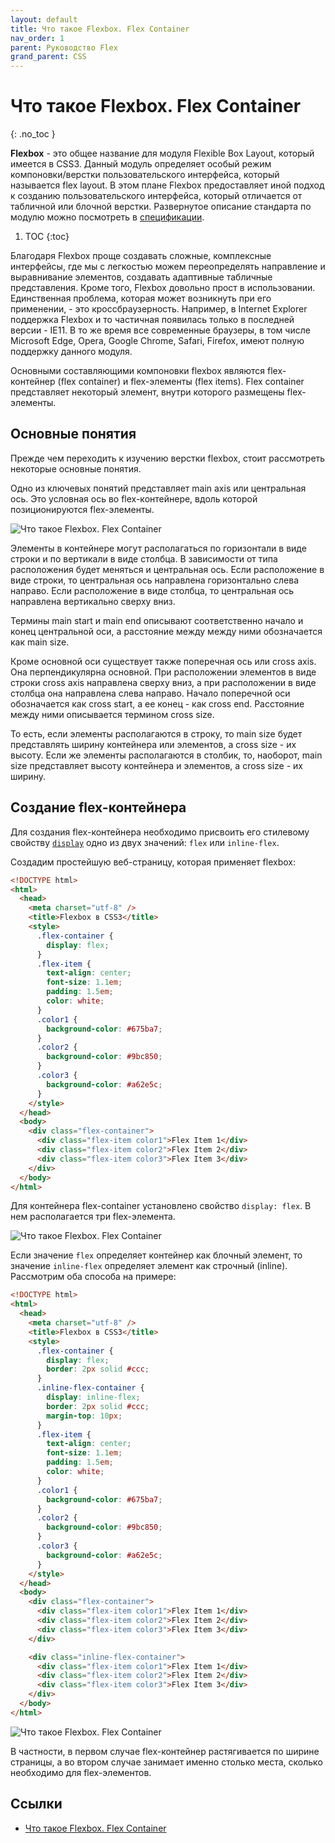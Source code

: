 ```yaml
---
layout: default
title: Что такое Flexbox. Flex Container
nav_order: 1
parent: Руководство Flex
grand_parent: CSS
---
```


<!-- prettier-ignore-start -->
# Что такое Flexbox. Flex Container
{: .no_toc }
<!-- prettier-ignore-end -->

**Flexbox** - это общее название для модуля Flexible Box Layout, который имеется в CSS3. Данный модуль определяет особый режим компоновки/верстки пользовательского интерфейса, который называется flex layout. В этом плане Flexbox предоставляет иной подход к созданию пользовательского интерфейса, который отличается от табличной или блочной верстки. Развернутое описание стандарта по модулю можно посмотреть в [спецификации](https://www.w3.org/TR/css-flexbox-1/).

<!-- prettier-ignore -->
1. TOC
{:toc}

Благодаря Flexbox проще создавать сложные, комплексные интерфейсы, где мы с легкостью можем переопределять направление и выравнивание элементов, создавать адаптивные табличные представления. Кроме того, Flexbox довольно прост в использовании. Единственная проблема, которая может возникнуть при его применении, - это кроссбраузерность. Например, в Internet Explorer поддержка Flexbox и то частичная появилась только в последней версии - IE11. В то же время все современные браузеры, в том числе Microsoft Edge, Opera, Google Chrome, Safari, Firefox, имеют полную поддержку данного модуля.

Основными составляющими компоновки flexbox являются flex-контейнер (flex container) и flex-элементы (flex items). Flex container представляет некоторый элемент, внутри которого размещены flex-элементы.

## Основные понятия

Прежде чем переходить к изучению верстки flexbox, стоит рассмотреть некоторые основные понятия.

Одно из ключевых понятий представляет main axis или центральная ось. Это условная ось во flex-контейнере, вдоль которой позиционируются flex-элементы.

![Что такое Flexbox. Flex Container](flex-1-1.png)

Элементы в контейнере могут располагаться по горизонтали в виде строки и по вертикали в виде столбца. В зависимости от типа расположения будет меняться и центральная ось. Если расположение в виде строки, то центральная ось направлена горизонтально слева направо. Если расположение в виде столбца, то центральная ось направлена вертикально сверху вниз.

Термины main start и main end описывают соответственно начало и конец центральной оси, а расстояние между между ними обозначается как main size.

Кроме основной оси существует также поперечная ось или cross axis. Она перпендикулярна основной. При расположении элементов в виде строки cross axis направлена сверху вниз, а при расположении в виде столбца она направлена слева направо. Начало поперечной оси обозначается как cross start, а ее конец - как cross end. Расстояние между ними описывается термином cross size.

То есть, если элементы располагаются в строку, то main size будет представлять ширину контейнера или элементов, а cross size - их высоту. Если же элементы располагаются в столбик, то, наоборот, main size представляет высоту контейнера и элементов, а cross size - их ширину.

## Создание flex-контейнера

Для создания flex-контейнера необходимо присвоить его стилевому свойству [`display`](../display.md) одно из двух значений: `flex` или `inline-flex`.

Создадим простейшую веб-страницу, которая применяет flexbox:

```html
<!DOCTYPE html>
<html>
  <head>
    <meta charset="utf-8" />
    <title>Flexbox в CSS3</title>
    <style>
      .flex-container {
        display: flex;
      }
      .flex-item {
        text-align: center;
        font-size: 1.1em;
        padding: 1.5em;
        color: white;
      }
      .color1 {
        background-color: #675ba7;
      }
      .color2 {
        background-color: #9bc850;
      }
      .color3 {
        background-color: #a62e5c;
      }
    </style>
  </head>
  <body>
    <div class="flex-container">
      <div class="flex-item color1">Flex Item 1</div>
      <div class="flex-item color2">Flex Item 2</div>
      <div class="flex-item color3">Flex Item 3</div>
    </div>
  </body>
</html>
```

Для контейнера flex-container установлено свойство `display: flex`. В нем располагается три flex-элемента.

![Что такое Flexbox. Flex Container](flex-1-2.png)

Если значение `flex` определяет контейнер как блочный элемент, то значение `inline-flex` определяет элемент как строчный (inline). Рассмотрим оба способа на примере:

```html
<!DOCTYPE html>
<html>
  <head>
    <meta charset="utf-8" />
    <title>Flexbox в CSS3</title>
    <style>
      .flex-container {
        display: flex;
        border: 2px solid #ccc;
      }
      .inline-flex-container {
        display: inline-flex;
        border: 2px solid #ccc;
        margin-top: 10px;
      }
      .flex-item {
        text-align: center;
        font-size: 1.1em;
        padding: 1.5em;
        color: white;
      }
      .color1 {
        background-color: #675ba7;
      }
      .color2 {
        background-color: #9bc850;
      }
      .color3 {
        background-color: #a62e5c;
      }
    </style>
  </head>
  <body>
    <div class="flex-container">
      <div class="flex-item color1">Flex Item 1</div>
      <div class="flex-item color2">Flex Item 2</div>
      <div class="flex-item color3">Flex Item 3</div>
    </div>

    <div class="inline-flex-container">
      <div class="flex-item color1">Flex Item 1</div>
      <div class="flex-item color2">Flex Item 2</div>
      <div class="flex-item color3">Flex Item 3</div>
    </div>
  </body>
</html>
```

![Что такое Flexbox. Flex Container](flex-1-3.png)

В частности, в первом случае flex-контейнер растягивается по ширине страницы, а во втором случае занимает именно столько места, сколько необходимо для flex-элементов.

## Ссылки

- [Что такое Flexbox. Flex Container](https://metanit.com/web/html5/12.1.php)
